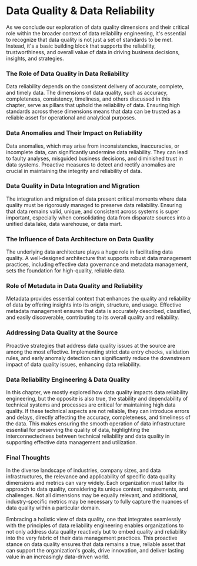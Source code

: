 # Data Quality & Data Reliability

As we conclude our exploration of data quality dimensions and their critical role within the broader context of data reliability engineering, it's essential to recognize that data quality is not just a set of standards to be met. Instead, it's a basic building block that supports the reliability, trustworthiness, and overall value of data in driving business decisions, insights, and strategies.

### The Role of Data Quality in Data Reliability

Data reliability depends on the consistent delivery of accurate, complete, and timely data. The dimensions of data quality, such as accuracy, completeness, consistency, timeliness, and others discussed in this chapter, serve as pillars that uphold the reliability of data. Ensuring high standards across these dimensions means that data can be trusted as a reliable asset for operational and analytical purposes.

### Data Anomalies and Their Impact on Reliability

Data anomalies, which may arise from inconsistencies, inaccuracies, or incomplete data, can significantly undermine data reliability. They can lead to faulty analyses, misguided business decisions, and diminished trust in data systems. Proactive measures to detect and rectify anomalies are crucial in maintaining the integrity and reliability of data.

### Data Quality in Data Integration and Migration

The integration and migration of data present critical moments where data quality must be rigorously managed to preserve data reliability. Ensuring that data remains valid, unique, and consistent across systems is super important, especially when consolidating data from disparate sources into a unified data lake, data warehouse, or data mart.

### The Influence of Data Architecture on Data Quality

The underlying data architecture plays a huge role in facilitating data quality. A well-designed architecture that supports robust data management practices, including effective data governance and metadata management, sets the foundation for high-quality, reliable data.

### Role of Metadata in Data Quality and Reliability

Metadata provides essential context that enhances the quality and reliability of data by offering insights into its origin, structure, and usage. Effective metadata management ensures that data is accurately described, classified, and easily discoverable, contributing to its overall quality and reliability.

### Addressing Data Quality at the Source

Proactive strategies that address data quality issues at the source are among the most effective. Implementing strict data entry checks, validation rules, and early anomaly detection can significantly reduce the downstream impact of data quality issues, enhancing data reliability.

### Data Reliability Engineering & Data Quality

In this chapter, we mostly explored how data quality impacts data reliability engineering, but the opposite is also true, the stability and dependability of technical systems and processes are critical for maintaining high data quality. If these technical aspects are not reliable, they can introduce errors and delays, directly affecting the accuracy, completeness, and timeliness of the data. This makes ensuring the smooth operation of data infrastructure essential for preserving the quality of data, highlighting the interconnectedness between technical reliability and data quality in supporting effective data management and utilization.

### Final Thoughts

In the diverse landscape of industries, company sizes, and data infrastructures, the relevance and applicability of specific data quality dimensions and metrics can vary widely. Each organization must tailor its approach to data quality, considering its unique context, requirements, and challenges. Not all dimensions may be equally relevant, and additional, industry-specific metrics may be necessary to fully capture the nuances of data quality within a particular domain.

Embracing a holistic view of data quality, one that integrates seamlessly with the principles of data reliability engineering enables organizations to not only address data quality reactively but to embed quality and reliability into the very fabric of their data management practices. This proactive stance on data quality ensures that data remains a true, reliable asset that can support the organization's goals, drive innovation, and deliver lasting value in an increasingly data-driven world.
